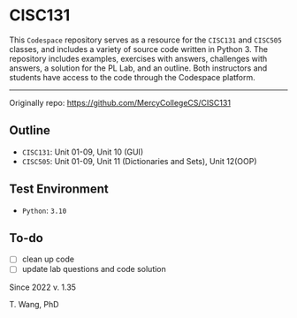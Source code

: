 # CISC131
This `Codespace` repository serves as a resource for the `CISC131` and `CISC505` classes, and includes a variety of source code written in Python 3. The repository includes examples, exercises with answers, challenges with answers, a solution for the PL Lab, and an outline. Both instructors and students have access to the code through the Codespace platform.

---
Originally repo: https://github.com/MercyCollegeCS/CISC131


## Outline
- `CISC131`: Unit 01-09, Unit 10 (GUI)
- `CISC505`: Unit 01-09, Unit 11 (Dictionaries and Sets), Unit 12(OOP)

## Test Environment
- `Python`: `3.10`


## To-do
- [ ] clean up code
- [ ] update lab questions and code solution

Since 2022
v. 1.35

T. Wang, PhD

